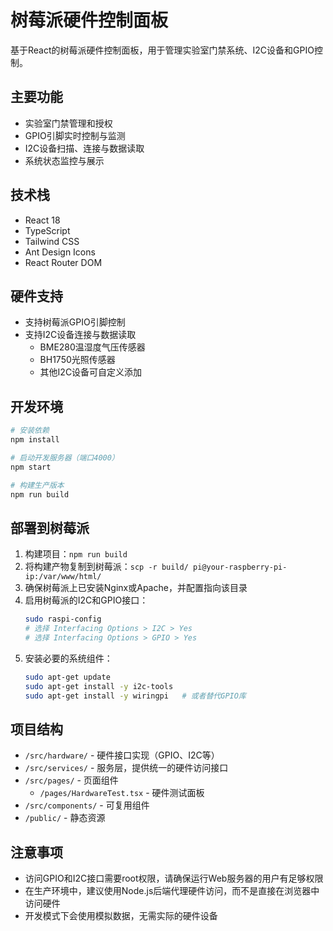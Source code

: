 # 树莓派硬件控制面板

基于React的树莓派硬件控制面板，用于管理实验室门禁系统、I2C设备和GPIO控制。

## 主要功能

- 实验室门禁管理和授权
- GPIO引脚实时控制与监测
- I2C设备扫描、连接与数据读取
- 系统状态监控与展示

## 技术栈

- React 18
- TypeScript
- Tailwind CSS
- Ant Design Icons
- React Router DOM

## 硬件支持

- 支持树莓派GPIO引脚控制
- 支持I2C设备连接与数据读取
  - BME280温湿度气压传感器
  - BH1750光照传感器
  - 其他I2C设备可自定义添加

## 开发环境

```bash
# 安装依赖
npm install

# 启动开发服务器（端口4000）
npm start

# 构建生产版本
npm run build
```

## 部署到树莓派

1. 构建项目：`npm run build`
2. 将构建产物复制到树莓派：`scp -r build/ pi@your-raspberry-pi-ip:/var/www/html/`
3. 确保树莓派上已安装Nginx或Apache，并配置指向该目录
4. 启用树莓派的I2C和GPIO接口：
   ```bash
   sudo raspi-config
   # 选择 Interfacing Options > I2C > Yes
   # 选择 Interfacing Options > GPIO > Yes
   ```
5. 安装必要的系统组件：
   ```bash
   sudo apt-get update
   sudo apt-get install -y i2c-tools
   sudo apt-get install -y wiringpi   # 或者替代GPIO库
   ```

## 项目结构

- `/src/hardware/` - 硬件接口实现（GPIO、I2C等）
- `/src/services/` - 服务层，提供统一的硬件访问接口
- `/src/pages/` - 页面组件
  - `/pages/HardwareTest.tsx` - 硬件测试面板
- `/src/components/` - 可复用组件
- `/public/` - 静态资源

## 注意事项

- 访问GPIO和I2C接口需要root权限，请确保运行Web服务器的用户有足够权限
- 在生产环境中，建议使用Node.js后端代理硬件访问，而不是直接在浏览器中访问硬件
- 开发模式下会使用模拟数据，无需实际的硬件设备 